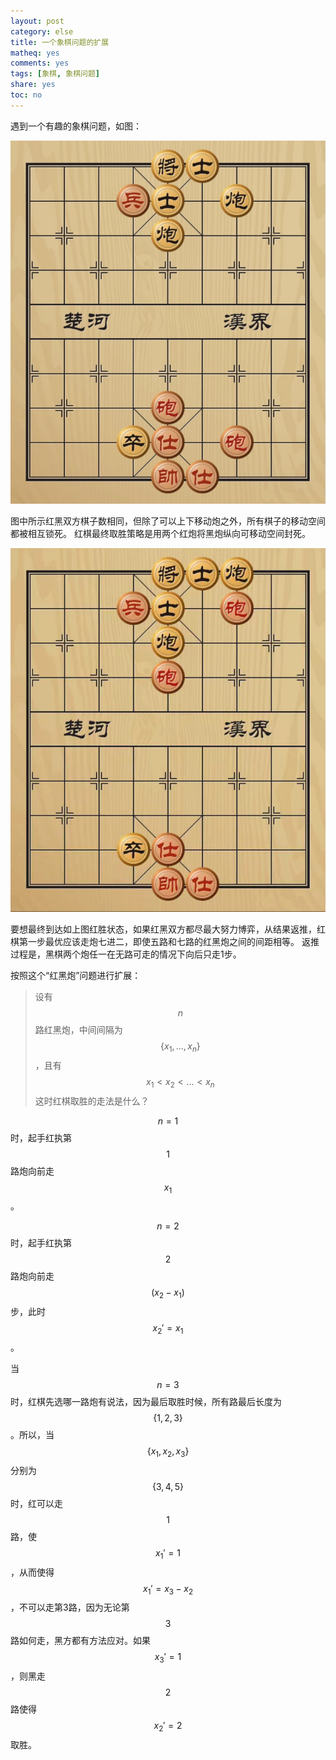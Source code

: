 ```yaml
---
layout: post
category: else
title: 一个象棋问题的扩展
matheq: yes
comments: yes
tags: [象棋, 象棋问题]
share: yes
toc: no
---
```


遇到一个有趣的象棋问题，如图：

<a class="fancybox" rel="gallery1" href="https://raw.githubusercontent.com/dustincys/figs/main/1568161217.jpg" title="象棋"><img src="https://raw.githubusercontent.com/dustincys/figs/main/1568161217.jpg" alt="象棋" /></a>

图中所示红黑双方棋子数相同，但除了可以上下移动炮之外，所有棋子的移动空间都被相互锁死。
红棋最终取胜策略是用两个红炮将黑炮纵向可移动空间封死。

<a class="fancybox" rel="gallery1" href="https://raw.githubusercontent.com/dustincys/figs/main/win.jpg" title="取胜"><img src="https://raw.githubusercontent.com/dustincys/figs/main/win.jpg" alt="取胜" /></a>

要想最终到达如上图红胜状态，如果红黑双方都尽最大努力博弈，从结果返推，红棋第一步最优应该走炮七进二，即使五路和七路的红黑炮之间的间距相等。
返推过程是，黑棋两个炮任一在无路可走的情况下向后只走1步。

按照这个“红黑炮”问题进行扩展：
> 设有$$n$$路红黑炮，中间间隔为$$\{x_1, \ldots, x_n\}$$，且有$$x_1 \lt x_2 \lt\ldots\lt x_n$$这时红棋取胜的走法是什么？

$$n=1$$时，起手红执第$$1$$路炮向前走$$x_1$$。

$$n=2$$时，起手红执第$$2$$路炮向前走$$(x_2 - x_1)$$步，此时$$x_2' = x_1$$。

当$$n=3$$时，红棋先选哪一路炮有说法，因为最后取胜时候，所有路最后长度为$$\{1,2,3\}$$。所以，当$$\{x_1, x_2, x_3\}$$分别为$$\{3, 4, 5\}$$时，红可以走$$1$$路，使$$x_1'=1$$，从而使得$$x_1' = x_3-x_2$$，不可以走第$3$路，因为无论第$$3$$路如何走，黑方都有方法应对。如果$$x_3' = 1$$，则黑走$$2$$路使得$$x_2' = 2$$取胜。






